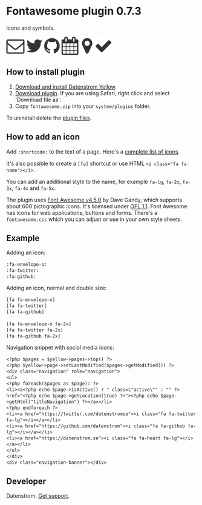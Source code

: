 Fontawesome plugin 0.7.3
========================
Icons and symbols.

![Screenshot](fontawesome-screenshot.jpg?raw=true)

## How to install plugin

1. [Download and install Datenstrom Yellow](https://github.com/datenstrom/yellow/).
2. [Download plugin](https://github.com/datenstrom/yellow-plugins/raw/master/zip/fontawesome.zip). If you are using Safari, right click and select 'Download file as'.
3. Copy `fontawesome.zip` into your `system/plugins` folder.

To uninstall delete the [plugin files](update.ini).

## How to add an icon

Add `:shortcode:` to the text of a page. Here's a [complete list of icons](https://fontawesome.com/icons).

It's also possible to create a `[fa]` shortcut or use HTML `<i class="fa fa-name"></i>`. 

You can add an additional style to the name, for example `fa-lg`, `fa-2x`, `fa-3x`, `fa-4x` and `fa-5x`.

The plugin uses [Font Awesome v4.5.0](https://github.com/FortAwesome/Font-Awesome) by Dave Gandy, which supports about 600 pictographic icons. It's licensed under [OFL 1.1](https://opensource.org/licenses/OFL-1.1). Font Awesome has icons for web applications, buttons and forms. There's a `fontawesome.css` which you can adjust or use in your own style sheets.

## Example

Adding an icon:

    :fa-envelope-o:
    :fa-twitter:
    :fa-github:

Adding an icon, normal and double size:

    [fa fa-envelope-o]
    [fa fa-twitter]
    [fa fa-github]
    
    [fa fa-envelope-o fa-2x]
    [fa fa-twitter fa-2x]
    [fa fa-github fa-2x]

Navigation snippet with social media icons:

    <?php $pages = $yellow->pages->top() ?>
    <?php $yellow->page->setLastModified($pages->getModified()) ?>
    <div class="navigation" role="navigation">
    <ul>
    <?php foreach($pages as $page): ?>
    <li><a<?php echo $page->isActive() ? " class=\"active\"" : "" ?> href="<?php echo $page->getLocation(true) ?>"><?php echo $page->getHtml("titleNavigation") ?></a></li>
    <?php endforeach ?>
    <li><a href="https://twitter.com/datenstromse"><i class="fa fa-twitter fa-lg"></i></a></li>
    <li><a href="https://github.com/datenstrom"><i class="fa fa-github fa-lg"></i></a></li>
    <li><a href="https://datenstrom.se"><i class="fa fa-heart fa-lg"></i></a></li>
    </ul>
    </div>
    <div class="navigation-banner"></div>

## Developer

Datenstrom. [Get support](https://developers.datenstrom.se/help/support).
